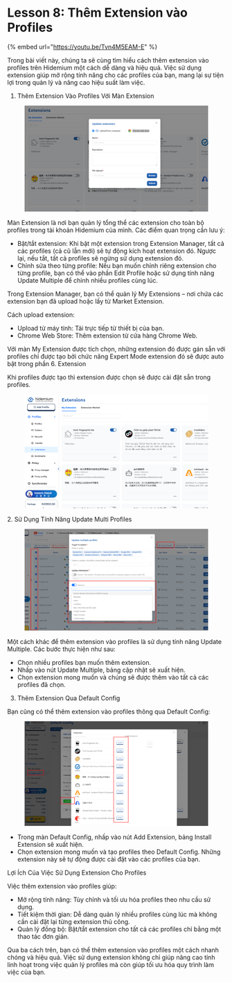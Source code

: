 # Lesson 8: Thêm Extension vào Profiles

{% embed url="https://youtu.be/Tvn4M5EAM-E" %}



Trong bài viết này, chúng ta sẽ cùng tìm hiểu cách thêm extension vào profiles trên Hidemium một cách dễ dàng và hiệu quả. Việc sử dụng extension giúp mở rộng tính năng cho các profiles của bạn, mang lại sự tiện lợi trong quản lý và nâng cao hiệu suất làm việc.

1. Thêm Extension Vào Profiles Với Màn Extension

<figure><img src="../../../.gitbook/assets/image (7) (1) (1) (1).png" alt=""><figcaption></figcaption></figure>



Màn Extension là nơi bạn quản lý tổng thể các extension cho toàn bộ profiles trong tài khoản Hidemium của mình. Các điểm quan trọng cần lưu ý:

* Bật/tắt extension: Khi bật một extension trong Extension Manager, tất cả các profiles (cả cũ lẫn mới) sẽ tự động kích hoạt extension đó. Ngược lại, nếu tắt, tất cả profiles sẽ ngừng sử dụng extension đó.
* Chỉnh sửa theo từng profile: Nếu bạn muốn chỉnh riêng extension cho từng profile, bạn có thể vào phần Edit Profile hoặc sử dụng tính năng Update Multiple để chỉnh nhiều profiles cùng lúc.

Trong Extension Manager, bạn có thể quản lý My Extensions – nơi chứa các extension bạn đã upload hoặc lấy từ Market Extension.

Cách upload extension:

* Upload từ máy tính: Tải trực tiếp từ thiết bị của bạn.
* Chrome Web Store: Thêm extension từ cửa hàng Chrome Web.

&#x20;

Với màn My Extension được tích chọn, những extension đó được gán sẵn với profiles chỉ được tạo bởi chức năng Expert Mode extension đó sẽ được auto bật trong phần 6. Extension

Khi profiles được tạo thì extension được chọn sẽ được cài đặt sẵn trong profiles.

<figure><img src="../../../.gitbook/assets/image (1) (1) (1) (1) (1) (1) (1) (1).png" alt=""><figcaption></figcaption></figure>



2\. Sử Dụng Tính Năng Update Multi Profiles

<figure><img src="../../../.gitbook/assets/image (4) (1) (1) (1) (1) (1).png" alt=""><figcaption></figcaption></figure>



Một cách khác để thêm extension vào profiles là sử dụng tính năng Update Multiple. Các bước thực hiện như sau:

* Chọn nhiều profiles bạn muốn thêm extension.
* Nhấp vào nút Update Multiple, bảng cập nhật sẽ xuất hiện.
* Chọn extension mong muốn và chúng sẽ được thêm vào tất cả các profiles đã chọn.

3. Thêm Extension Qua Default Config

Bạn cũng có thể thêm extension vào profiles thông qua Default Config:

<figure><img src="../../../.gitbook/assets/image (3) (1) (1) (1) (1) (1).png" alt=""><figcaption></figcaption></figure>



* Trong màn Default Config, nhấp vào nút Add Extension, bảng Install Extension sẽ xuất hiện.
* Chọn extension mong muốn và tạo profiles theo Default Config. Những extension này sẽ tự động được cài đặt vào các profiles của bạn.

Lợi Ích Của Việc Sử Dụng Extension Cho Profiles

Việc thêm extension vào profiles giúp:

* Mở rộng tính năng: Tùy chỉnh và tối ưu hóa profiles theo nhu cầu sử dụng.
* Tiết kiệm thời gian: Dễ dàng quản lý nhiều profiles cùng lúc mà không cần cài đặt lại từng extension thủ công.
* Quản lý đồng bộ: Bật/tắt extension cho tất cả các profiles chỉ bằng một thao tác đơn giản.

Qua ba cách trên, bạn có thể thêm extension vào profiles một cách nhanh chóng và hiệu quả. Việc sử dụng extension không chỉ giúp nâng cao tính linh hoạt trong việc quản lý profiles mà còn giúp tối ưu hóa quy trình làm việc của bạn.
